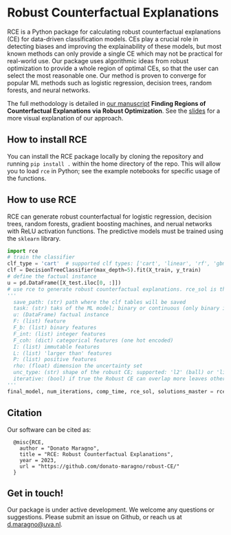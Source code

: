 # Robust Counterfactual Explanations
RCE is a Python package for calculating robust counterfactual explanations (CE) for data-driven classification models. CEs play a crucial role in detecting biases and improving the explainability of these models, but most known methods can only provide a single CE which may not be practical for real-world use. Our package uses algorithmic ideas from robust optimization to provide a whole region of optimal CEs, so that the user can select the most reasonable one. Our method is proven to converge for popular ML methods such as logistic regression, decision trees, random forests, and neural networks.

The full methodology is detailed in [our manuscript](https://arxiv.org/test) __Finding Regions of Counterfactual Explanations via Robust Optimization__. See the [slides](https://github.com/donato-maragno/robust-CE/blob/main/slides/Finding_Regions_of_Counterfactual_Explanations_via_Robust_Optimization.pdf) for a more visual explanation of our approach. 

## How to install RCE
You can install the RCE package locally by cloning the repository and running ```pip install .``` within the home directory of the repo. This will allow you to load `rce` in Python; see the example notebooks for specific usage of the functions.

## How to use RCE 
RCE can generate robust counterfactual for logistic regression, decision trees, random forests, gradient boosting machines, and nerual networks with ReLU activation functions. The predictive models must be trained using the ```sklearn``` library.

```python
import rce
# train the classifier
clf_type = 'cart'  # supported clf types: ['cart', 'linear', 'rf', 'gbm', 'mlp']
clf = DecisionTreeClassifier(max_depth=5).fit(X_train, y_train)
# define the factual instance
u = pd.DataFrame([X_test.iloc[0, :]])
# use rce to generate robust counterfactual explanations. rce_sol is the robust counterfactual explanation.
'''
  save_path: (str) path where the clf tables will be saved
  task: (str) taks of the ML model; binary or continuous (only binary is supported at the moment)
  u: (DataFrame) factual instance
  F: (list) feature 
  F_b: (list) binary features
  F_int: (list) integer features
  F_coh: (dict) categorical features (one hot encoded)
  I: (list) immutable features
  L: (list) 'larger than' features
  P: (list) positive features
  rho: (float) dimension the uncertainty set
  unc_type: (str) shape of the robust CE; supported: 'l2' (ball) or 'linf' (box)
  iterative: (bool) if true the Robust CE can overlap more leaves otherwise it will be contained fully in one leaf. It must be true for 'mlp'
'''
final_model, num_iterations, comp_time, rce_sol, solutions_master = rce.generate(clf, X_train, y_train, save_path, clf_type, task, u, F, F_b, F_int, F_coh, I, L, P, rho,unc_type=unc_type, iterative=True)
```

## Citation
Our software can be cited as:
````
  @misc{RCE,
    author = "Donato Maragno",
    title = "RCE: Robust Counterfactual Explanations",
    year = 2023,
    url = "https://github.com/donato-maragno/robust-CE/"
  }
````

## Get in touch!
Our package is under active development. We welcome any questions or suggestions. Please submit an issue on Github, or reach us at d.maragno@uva.nl.
